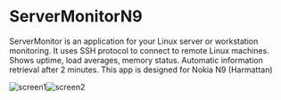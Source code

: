 # ServerMonitorN9

ServerMonitor is an application for your Linux server or workstation monitoring. It uses SSH protocol to connect to remote Linux machines. Shows uptime, load averages, memory status. Automatic information retrieval after 2 minutes. This app is designed for Nokia N9 (Harmattan)

![screen1](https://raw.github.com/kesrut/kesrut.github.com/master/screen1.png)![screen2](https://raw.github.com/kesrut/kesrut.github.com/master/screen2.png)

